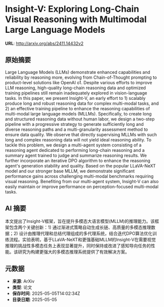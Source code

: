 # Insight-V: Exploring Long-Chain Visual Reasoning with Multimodal Large Language Models

**URL**: http://arxiv.org/abs/2411.14432v2

## 原始摘要

Large Language Models (LLMs) demonstrate enhanced capabilities and
reliability by reasoning more, evolving from Chain-of-Thought prompting to
product-level solutions like OpenAI o1. Despite various efforts to improve LLM
reasoning, high-quality long-chain reasoning data and optimized training
pipelines still remain inadequately explored in vision-language tasks. In this
paper, we present Insight-V, an early effort to 1) scalably produce long and
robust reasoning data for complex multi-modal tasks, and 2) an effective
training pipeline to enhance the reasoning capabilities of multi-modal large
language models (MLLMs). Specifically, to create long and structured reasoning
data without human labor, we design a two-step pipeline with a progressive
strategy to generate sufficiently long and diverse reasoning paths and a
multi-granularity assessment method to ensure data quality. We observe that
directly supervising MLLMs with such long and complex reasoning data will not
yield ideal reasoning ability. To tackle this problem, we design a multi-agent
system consisting of a reasoning agent dedicated to performing long-chain
reasoning and a summary agent trained to judge and summarize reasoning results.
We further incorporate an iterative DPO algorithm to enhance the reasoning
agent's generation stability and quality. Based on the popular LLaVA-NeXT model
and our stronger base MLLM, we demonstrate significant performance gains across
challenging multi-modal benchmarks requiring visual reasoning. Benefiting from
our multi-agent system, Insight-V can also easily maintain or improve
performance on perception-focused multi-modal tasks.


## AI 摘要

本文提出了Insight-V框架，旨在提升多模态大语言模型(MLLM)的推理能力。该框架包含两个关键创新：1) 通过渐进式策略自动生成长链、高质量的多模态推理数据；2) 设计由推理代理和总结代理组成的多代理系统，结合迭代DPO算法优化训练流程。实验表明，基于LLaVA-NeXT和更强基础MLLM的Insight-V在需要视觉推理的挑战性多模态任务上表现显著提升，同时保持或改进了感知导向任务的性能。该研究为构建更强大的多模态推理系统提供了有效解决方案。

## 元数据

- **来源**: ArXiv
- **类型**: 论文
- **保存时间**: 2025-05-05T14:02:34Z
- **目录日期**: 2025-05-05
